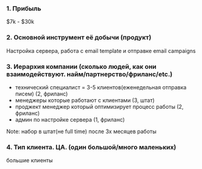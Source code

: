 ### 1. Прибыль  
$7k - $30k

### 2. Основной инструмент её добычи (продукт)

Настройка сервера, работа с email template и отправке email campaigns

### 3. Иерархия компании (сколько людей, как они взаимодействуют. найм/партнерство/фриланс/etc.)

- технический специалист = 3-5 клиентов(еженедельная отправка писем) (2, фриланс)
- менеджеры которые работают с клиентами (3, штат)
- проджект менеджер который оптимизирует процесс работы (2, фриланс)
- админ по настройке сервера (1, фриланс)

Note: набор в штат(не full time) после 3х месяцев работы

### 4. Тип клиента. ЦА. (один большой/много маленьких)
 
большие клиенты
